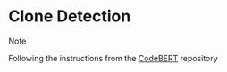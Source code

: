 # Clone Detection

> [!NOTE]
> Following the instructions from the [CodeBERT](https://github.com/microsoft/CodeBERT/tree/master/UniXcoder#2-similarity-between-code-and-nl) repository
